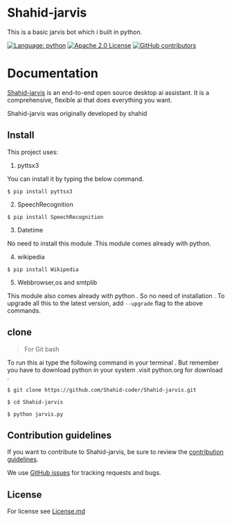 # Shahid-jarvis
This is a basic jarvis bot which i built in python.

[![Language: python](https://img.shields.io/github/languages/top/shahid-coder/Shahid-jarvis)](https://python.org)
[![Apache 2.0 License](https://img.shields.io/github/license/shahid-coder/Shahid-jarvis)](https://github.com/shahid-coder/Shahid-jarvis/LICENSE)
[![GitHub contributors](https://img.shields.io/github/contributors/shahid-coder/Shahid-jarvis)](https://github.com/shahid-coder/Shahid-jarvis/graphs/contributors)

# Documentation
[Shahid-jarvis](https://github.com/Shahid-coder/Shahid-jarvis) is an end-to-end open source desktop ai assistant.
It is a comprehensive, flexible ai that does everything you want.

Shahid-jarvis was originally developed by shahid

## Install
This project uses:
1. pyttsx3

You can install it by typing the below command.

```
$ pip install pyttsx3
```
2. SpeechRecognition
```
$ pip install SpeechRecognition
```
3. Datetime

No need to install this module .This module comes already with python.

4. wikipedia
```
$ pip install Wikipedia 
```
5. Webbrowser,os and smtplib

This module also comes already with python . So no need of installation . 
To upgrade all this to the latest version, add `--upgrade` flag to the above commands.

## clone
> For Git bash

To run this ai type the following command in your terminal . But remember you have to download python in your system .visit python.org for download .

```
$ git clone https://github.com/Shahid-coder/Shahid-jarvis.git

$ cd Shahid-jarvis

$ python jarvis.py 

```

## Contribution guidelines

If you want to contribute to Shahid-jarvis, be sure to review the [contribution guidelines](https://github.com/Shahid-coder/Shahid-jarvis/blob/main/CONTRIBUTING.md).

We use [GitHub issues](https://github.com/Shahid-coder/Shahid-jarvis/issues) for tracking requests and bugs.

## License 

For license see [License.md](https://github.com/Shahid-coder/Shahid-jarvis/blob/main/LICENSE)

